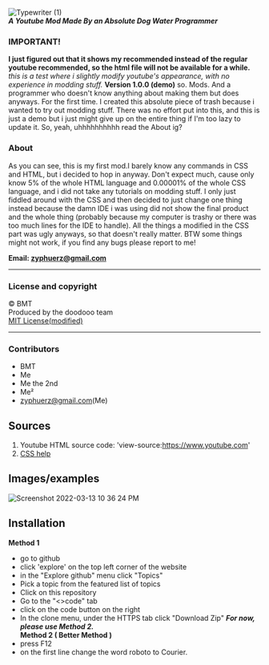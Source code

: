 ![Typewriter (1)](https://user-images.githubusercontent.com/96026994/158109324-7690282b-d29d-4c98-816d-73953b623fdc.png)<br>
**_A Youtube Mod Made By an Absolute Dog Water Programmer_**<br>
### IMPORTANT!
**I just figured out that it shows my recommended instead of the regular youtube recommended, so the html file will not be available for a while.**<br>
*this is a test where i slightly modify youtube's appearance, with no experience in modding stuff.*
**Version 1.0.0 (demo)**
so. Mods. And a programmer who doesn't know anything about making them but does anyways. For the first time.
I created this absolute piece of trash because i wanted to try out modding stuff. There was no effort put into this, and this is just a demo but i just might give up on the entire thing if I'm too lazy to update it. So, yeah, uhhhhhhhhhh read the About ig?


### About
As you can see, this is my first mod.I barely know any commands in CSS and HTML, but i decided to hop in anyway. Don't expect much, cause only know 5% of the whole HTML language and 0.00001% of the whole CSS language, and i did not take any tutorials on modding stuff. I only just fiddled around with the CSS and then decided to just change one thing instead because the damn IDE i was using did not show the final product and the whole thing (probably because my computer is trashy or there was too much lines for the IDE to handle). All the things a modified in the CSS part was ugly anyways, so that doesn't really matter. BTW some things might not work, if you find any bugs please report to me! 

**Email: zyphuerz@gmail.com**

---
### License and copyright
© BMT<br>
Produced by the doodooo team<br>
[MIT License(modified)](https://choosealicense.com/licenses/mit/)

---
### Contributors
 - BMT
 - Me
 - Me the 2nd
 - Me²
 - zyphuerz@gmail.com(Me)

## Sources
1. Youtube HTML source code: 'view-source:https://www.youtube.com'
2. [CSS help](https://www.w3schools.com/css/default.asp)

## Images/examples
![Screenshot 2022-03-13 10 36 24 PM](https://user-images.githubusercontent.com/96026994/158111401-5fce2cb5-8cfa-406b-abfa-0245fea30dc3.png)

## Installation
**Method 1**
 + go to github
 + click 'explore' on the top left corner of the website
 + in the "Explore github" menu click "Topics"
 + Pick a topic from the featured list of topics
 + Click on this repository
 + Go to the "<>code" tab
 + click on the code button on the right
 + In the clone menu, under the HTTPS tab click "Download Zip"
**_For now, please use Method 2._**<br>
**Method 2 ( Better Method )**
+ press F12
+ on the first line change the word roboto to Courier.
